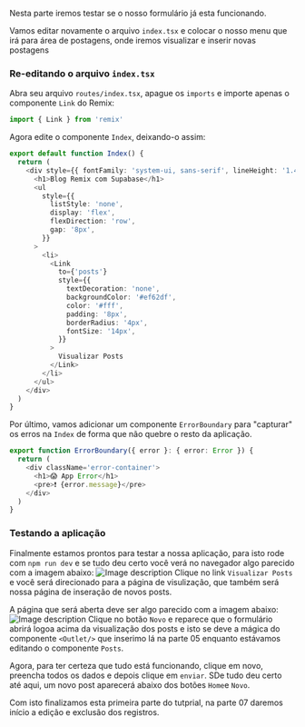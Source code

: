 Nesta parte iremos testar se o nosso formulário já esta funcionando.

Vamos editar novamente o arquivo `index.tsx` e colocar o nosso menu que irá para área de postagens, onde iremos visualizar e inserir novas postagens

### Re-editando o arquivo `index.tsx`

Abra seu arquivo `routes/index.tsx`, apague os `imports` e importe apenas o componente `Link` do Remix:

```ts
import { Link } from 'remix'
```

Agora edite o componente `Index`, deixando-o assim:

```ts
export default function Index() {
  return (
    <div style={{ fontFamily: 'system-ui, sans-serif', lineHeight: '1.4' }}>
      <h1>Blog Remix com Supabase</h1>
      <ul
        style={{
          listStyle: 'none',
          display: 'flex',
          flexDirection: 'row',
          gap: '8px',
        }}
      >
        <li>
          <Link
            to={'posts'}
            style={{
              textDecoration: 'none',
              backgroundColor: '#ef62df',
              color: '#fff',
              padding: '8px',
              borderRadius: '4px',
              fontSize: '14px',
            }}
          >
            Visualizar Posts
          </Link>
        </li>
      </ul>
    </div>
  )
}
```

Por último, vamos adicionar um componente `ErrorBoundary` para "capturar" os erros na `Index` de forma que não quebre o resto da aplicação.

```ts
export function ErrorBoundary({ error }: { error: Error }) {
  return (
    <div className='error-container'>
      <h1>😱 App Error</h1>
      <pre>❗ {error.message}</pre>
    </div>
  )
}
```

### Testando a aplicação

Finalmente estamos prontos para testar a nossa aplicação, para isto rode com `npm run dev` e se tudo deu certo você verá no navegador algo parecido com a imagem abaixo:
![Image description](https://dev-to-uploads.s3.amazonaws.com/uploads/articles/0yoo4w1wb91xkyx6hsxz.png)
Clique no link `Visualizar Posts` e você será direcionado para a página de visulização, que também será nossa página de inseração de novos posts.

A página que será aberta deve ser algo parecido com a imagem abaixo:
![Image description](https://dev-to-uploads.s3.amazonaws.com/uploads/articles/1jzxaq8rte5w9biimruu.png)
Clique no botão `Novo` e reparece que o formulário abrirá logoa acima da visualização dos posts e isto se deve a mágica do componente `<Outlet/>` que inserimo lá na parte 05 enquanto estávamos editando o componente `Posts`.

Agora, para ter certeza que tudo está funcionando, clique em novo, preencha todos os dados e depois clique em `enviar`. SDe tudo deu certo até aqui, um novo post aparecerá abaixo dos botões `Home`e `Novo`.

Com isto finalizamos esta primeira parte do tutprial, na parte 07 daremos início a edição e exclusão dos registros.
